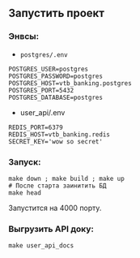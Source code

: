 ## Запустить проект

### Энвсы:

- `postgres/.env`
```
POSTGRES_USER=postgres
POSTGRES_PASSWORD=postgres
POSTGRES_HOST=vtb_banking.postgres
POSTGRES_PORT=5432
POSTGRES_DATABASE=postgres
```

- user_api/.env
```
REDIS_PORT=6379
REDIS_HOST=vtb_banking.redis
SECRET_KEY='wow so secret'
```

### Запуск:
```
make down ; make build ; make up
# После старта заинитить БД
make head
```

Запустится на 4000 порту.

### Выгрузить API доку:
```
make user_api_docs
```